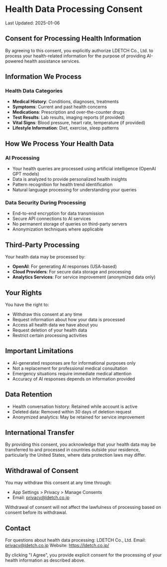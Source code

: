 # Health Data Processing Consent
Last Updated: 2025-01-06

## Consent for Processing Health Information

By agreeing to this consent, you explicitly authorize LDETCH Co., Ltd. to process your health-related information for the purpose of providing AI-powered health assistance services.

## Information We Process

### Health Data Categories
- **Medical History**: Conditions, diagnoses, treatments
- **Symptoms**: Current and past health concerns
- **Medications**: Prescription and over-the-counter drugs
- **Test Results**: Lab results, imaging reports (if provided)
- **Vital Signs**: Blood pressure, heart rate, temperature (if provided)
- **Lifestyle Information**: Diet, exercise, sleep patterns

## How We Process Your Health Data

### AI Processing
- Your health queries are processed using artificial intelligence (OpenAI GPT models)
- Data is analyzed to provide personalized health insights
- Pattern recognition for health trend identification
- Natural language processing for understanding your queries

### Data Security During Processing
- End-to-end encryption for data transmission
- Secure API connections to AI services
- No permanent storage of queries on third-party servers
- Anonymization techniques where applicable

## Third-Party Processing

Your health data may be processed by:
- **OpenAI**: For generating AI responses (USA-based)
- **Cloud Providers**: For secure data storage and processing
- **Analytics Services**: For service improvement (anonymized data only)

## Your Rights

You have the right to:
- Withdraw this consent at any time
- Request information about how your data is processed
- Access all health data we have about you
- Request deletion of your health data
- Restrict certain processing activities

## Important Limitations

- AI-generated responses are for informational purposes only
- Not a replacement for professional medical consultation
- Emergency situations require immediate medical attention
- Accuracy of AI responses depends on information provided

## Data Retention

- Health conversation history: Retained while account is active
- Deleted data: Removed within 30 days of deletion request
- Anonymized analytics: May be retained for service improvement

## International Transfer

By providing this consent, you acknowledge that your health data may be transferred to and processed in countries outside your residence, particularly the United States, where data protection laws may differ.

## Withdrawal of Consent

You may withdraw this consent at any time through:
- App Settings > Privacy > Manage Consents
- Email: privacy@ldetch.co.jp

Withdrawal of consent will not affect the lawfulness of processing based on consent before its withdrawal.

## Contact

For questions about health data processing:
LDETCH Co., Ltd.
Email: privacy@ldetch.co.jp
Website: https://ldetch.co.jp/

By clicking "I Agree", you provide explicit consent for the processing of your health information as described above.